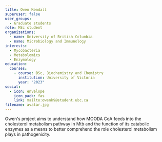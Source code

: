 ```yaml
---
title: Owen Kendall
superuser: false
user_groups:
  - Graduate students
role: MSc student
organizations:
  - name: University of British Columbia
  - name: Microbiology and Immunology
interests:
  - Mycobacteria
  - Metabolomics
  - Enzymology
education:
  courses:
    - course: BSc, Biochemistry and Chemistry
      institution: University of Victoria
      year: "2023"
social:
  - icon: envelope
    icon_pack: fas
    link: mailto:owenk9@student.ubc.ca
filename: avatar.jpg
---
```

O﻿wen's project aims to understand how MOODA CoA feeds into the cholesterol metabolism pathway in Mtb and the function of its catabolic enzymes as a means to better comprehend the role cholesterol metabolism plays in pathogenicity.